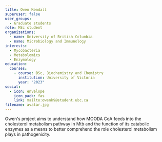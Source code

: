 ```yaml
---
title: Owen Kendall
superuser: false
user_groups:
  - Graduate students
role: MSc student
organizations:
  - name: University of British Columbia
  - name: Microbiology and Immunology
interests:
  - Mycobacteria
  - Metabolomics
  - Enzymology
education:
  courses:
    - course: BSc, Biochemistry and Chemistry
      institution: University of Victoria
      year: "2023"
social:
  - icon: envelope
    icon_pack: fas
    link: mailto:owenk9@student.ubc.ca
filename: avatar.jpg
---
```

O﻿wen's project aims to understand how MOODA CoA feeds into the cholesterol metabolism pathway in Mtb and the function of its catabolic enzymes as a means to better comprehend the role cholesterol metabolism plays in pathogenicity.